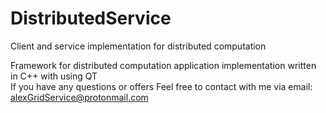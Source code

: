 # DistributedService
Client and service implementation for distributed computation

Framework for distributed computation application implementation written in C++ with using QT   
If you have any questions or offers Feel free to contact with me via email: alexGridService@protonmail.com

